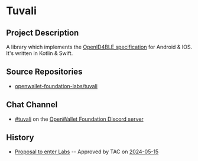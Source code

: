 # Tuvali

## Project Description

A library which implements the [OpenID4BLE specification](https://openid.net/specs/openid-4-verifiable-presentations-over-ble-1_0.html) for Android & IOS. It's written in Kotlin & Swift.

## Source Repositories

- [openwallet-foundation-labs/tuvali](https://github.com/openwallet-foundation-labs/tuvali)

## Chat Channel

- [#tuvali](https://discord.com/channels/1022962884864643214/1240339442011476008) on the [OpenWallet Foundation Discord server](https://discord.gg/openwalletfoundation)

## History

- [Proposal to enter Labs]() -- Approved by TAC on [2024-05-15](../meetings/2024/2024-05-15.md)
